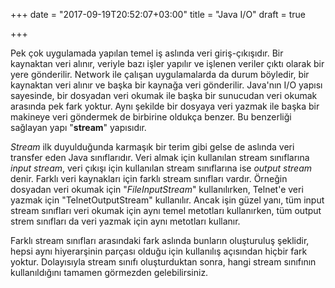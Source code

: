 +++
date = "2017-09-19T20:52:07+03:00"
title = "Java I/O"
draft = true

+++

Pek çok uygulamada yapılan temel iş aslında veri giriş-çıkışıdır. Bir kaynaktan veri alınır, veriyle bazı işler yapılır ve işlenen veriler çıktı olarak bir yere gönderilir. Network ile çalışan uygulamalarda da durum böyledir, bir kaynaktan veri alınır ve başka bir kaynağa veri gönderilir. Java'nın I/O yapısı sayesinde, bir dosyadan veri okumak ile başka bir sunucudan veri okumak arasında pek fark yoktur. Aynı şekilde bir dosyaya veri yazmak ile başka bir makineye veri göndermek de birbirine oldukça benzer. Bu benzerliği sağlayan yapı "**stream**" yapısıdır.

_Stream_ ilk duyulduğunda karmaşık bir terim gibi gelse de aslında veri transfer eden Java sınıflarıdır. Veri almak için kullanılan stream sınıflarına _input stream_, veri çıkışı için kullanılan stream sınıflarına ise _output stream_ denir. Farklı veri kaynakları için farklı stream sınıfları vardır. Örneğin dosyadan veri okumak için "_FileInputStream_" kullanılırken, Telnet'e veri yazmak için "TelnetOutputStream" kullanılır. Ancak işin güzel yanı, tüm input stream sınıfları veri okumak için aynı temel metotları kullanırken, tüm output strem sınıfları da veri yazmak için aynı metotları kullanır.

Farklı stream sınıfları arasındaki fark aslında bunların oluşturuluş şeklidir, hepsi aynı hiyerarşinin parçası olduğu için kullanılış açısından hiçbir fark yoktur. Dolayısıyla stream sınıfı oluşturduktan sonra, hangi stream sınıfının kullanıldığını tamamen görmezden gelebilirsiniz. 

